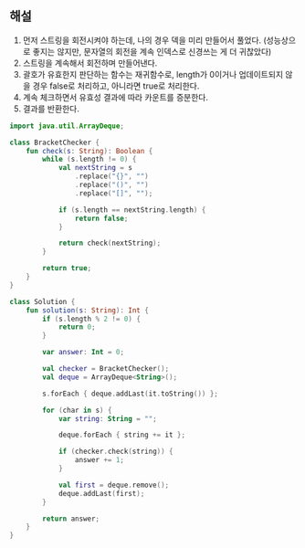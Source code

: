 ## 해설

1. 먼저 스트링을 회전시켜야 하는데, 나의 경우 덱을 미리 만들어서 풀었다. (성능상으로 좋지는 않지만, 문자열의 회전을 계속 인덱스로 신경쓰는 게 더 귀찮았다)
2. 스트링을 계속해서 회전하며 만들어낸다.
3. 괄호가 유효한지 판단하는 함수는 재귀함수로, length가 0이거나 업데이트되지 않을 경우 false로 처리하고, 아니라면 true로 처리한다.
4. 계속 체크하면서 유효성 결과에 따라 카운트를 증분한다.
5. 결과를 반환한다.

```kt
import java.util.ArrayDeque;

class BracketChecker {
    fun check(s: String): Boolean {
        while (s.length != 0) {
            val nextString = s
                .replace("{}", "")
                .replace("()", "")
                .replace("[]", "");

            if (s.length == nextString.length) {
                return false;
            }

            return check(nextString);
        }

        return true;
    }
}

class Solution {
    fun solution(s: String): Int {
        if (s.length % 2 != 0) {
            return 0;
        }

        var answer: Int = 0;

        val checker = BracketChecker();
        val deque = ArrayDeque<String>();

        s.forEach { deque.addLast(it.toString()) };

        for (char in s) {
            var string: String = "";

            deque.forEach { string += it };

            if (checker.check(string)) {
                answer += 1;
            }

            val first = deque.remove();
            deque.addLast(first);
        }

        return answer;
    }
}
```
